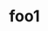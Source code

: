 ---
title: foo1
tags:
  - foo
  - foo
  - foo
  - foo
  - foo
  - foo
  - foo
  - foo
  - foo
  - foo
  - foo
  - foo
  - foo
  - foo
  - foo
  - foo
  - foo
  - foo
  - foo
  - foo
  - foo
  - foo
  - foo
  - foo
  - foo
  - foo
  - foo
  - foo
  - foo
  - foo
  - foo
  - foo
  - foo
  - foo
  - foo
  - foo
  - foo
  - foo
  - foo
  - foo
  - foo
  - foo
  - foo
  - foo
  - foo
  - foo
  - foo
  - foo
  - foo
  - foo
  - foo
  - foo
  - foo
  - foo
  - foo
  - foo
  - foo
  - foo
  - foo
  - foo
  - foo
  - foo
  - foo
  - foo
  - foo
  - foo
  - foo
  - foo
  - foo
  - foo
  - foo
  - foo
  - foo
  - foo
  - foo
  - foo
  - foo
  - foo
  - foo
  - foo
  - foo
  - foo
  - foo
  - foo
  - foo
  - foo
  - foo
  - foo
  - foo
  - foo
  - foo
  - foo
  - foo
  - foo
  - foo
  - foo
  - foo
  - foo
  - foo
  - foo
  - foo
  - foo
  - foo
  - foo
  - foo
  - foo
  - foo
  - foo
  - foo
  - foo
  - foo
  - foo
  - foo
  - foo
  - foo
  - foo
  - foo
  - foo
  - foo
  - foo
  - foo
  - foo
  - foo
  - foo
  - foo
  - foo
  - foo
  - foo
  - foo
  - foo
  - bar
---